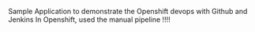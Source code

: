 Sample Application to demonstrate the Openshift devops with Github and Jenkins
In Openshift, used the manual pipeline !!!!
